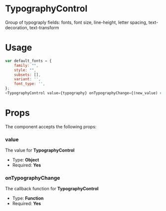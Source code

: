# TypographyControl
Group of typograply fields: fonts, font size, line-height, letter spacing, text-decoration, text-transform

# Usage
```javascript
var default_fonts = {
	family: "",
	style: "",
	subsets: [],
	variant: '',
	font_type: '',
};
<TypographyControl value={typography} onTypographyChange={(new_value) => {setAttributes({typography:new_value}); console.log('Typography changed: ', new_value) }}/>
```

# Props
The component accepts the following props:

### value
The value for **TypographyControl**
* Type: **Object**
* Required: **Yes**

### onTypographyChange
The callback function for **TypographyControl**
* Type: **Function**
* Required: **Yes**
